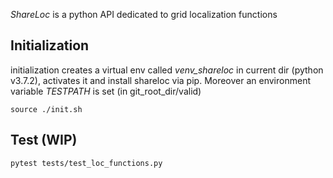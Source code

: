 *ShareLoc* is a python API dedicated to grid localization functions

## Initialization ##

initialization creates a virtual env called *venv_shareloc* in current dir (python v3.7.2), activates it and install shareloc via pip. 
Moreover an environment variable *TESTPATH* is set (in git_root_dir/valid)

`source ./init.sh`


## Test (WIP) ##

`pytest tests/test_loc_functions.py`

 
